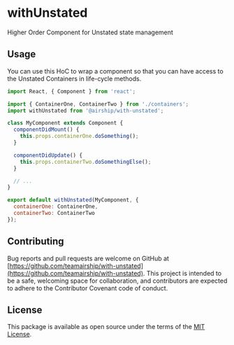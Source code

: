 # withUnstated

Higher Order Component for Unstated state management

## Usage

You can use this HoC to wrap a component so that you can have access to
the Unstated Containers in life-cycle methods.

```jsx
import React, { Component } from 'react';

import { ContainerOne, ContainerTwo } from './containers';
import withUnstated from '@airship/with-unstated';

class MyComponent extends Component {
  componentDidMount() {
    this.props.containerOne.doSomething();
  }

  componentDidUpdate() {
    this.props.containerTwo.doSomethingElse();
  }

  // ...
}

export default withUnstated(MyComponent, {
  containerOne: ContainerOne,
  containerTwo: ContainerTwo
});
```

## Contributing

Bug reports and pull requests are welcome on GitHub at [https://github.com/teamairship/with-unstated](https://github.com/teamairship/with-unstated). This project is intended to be a safe, welcoming space for collaboration, and contributors are expected to adhere to the Contributor Covenant code of conduct.

## License

This package is available as open source under the terms of the [MIT License](https://github.com/teamairship/with-unstated/blob/master/LICENSE).
